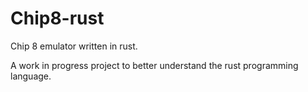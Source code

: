 # Chip8-rust
Chip 8 emulator written in rust.

A work in progress project to better understand the rust programming language.
